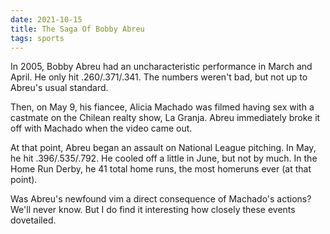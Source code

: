 ```yaml
---
date: 2021-10-15
title: The Saga Of Bobby Abreu
tags: sports
---
```


In 2005, Bobby Abreu had an uncharacteristic performance in March and April. He only hit .260/.371/.341. The numbers weren't bad, but not up to Abreu's usual standard.

Then, on May 9, his fiancee, Alicia Machado was filmed having sex with a castmate on the Chilean realty show, La Granja. Abreu immediately broke it off with Machado when the video came out.

At that point, Abreu began an assault on National League pitching. In May, he hit .396/.535/.792. He cooled off a little in June, but not by much. In the Home Run Derby,  he 41 total home runs, the most homeruns ever (at that point).

Was Abreu's newfound vim a direct consequence of Machado's actions? We'll never know. But I do find it interesting how closely these events dovetailed.